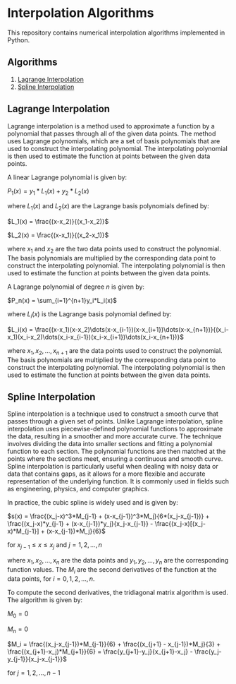 # Interpolation Algorithms
This repository contains numerical interpolation algorithms implemented in Python.

## Algorithms
1. [Lagrange Interpolation](#lagrange-interpolation)
2. [Spline Interpolation](#spline-interpolation)

## Lagrange Interpolation 
Lagrange interpolation is a method used to approximate a function by a polynomial that passes through all of the given data points. The method uses Lagrange polynomials, which are a set of basis polynomials that are used to construct the interpolating polynomial. The interpolating polynomial is then used to estimate the function at points between the given data points.

A linear Lagrange polynomial is given by:

$P_1(x) = y_1*L_1(x) + y_2*L_2(x)$

where $L_1(x)$ and $L_2(x)$ are the Lagrange basis polynomials defined by:

$L_1(x) = \frac{(x-x_2)}{(x_1-x_2)}$

$L_2(x) = \frac{(x-x_1)}{(x_2-x_1)}$

where $x_1$ and $x_2$ are the two data points used to construct the polynomial. The basis polynomials are multiplied by the corresponding data point to construct the interpolating polynomial. The interpolating polynomial is then used to estimate the function at points between the given data points.

A Lagrange polynomial of degree $n$ is given by:

$P_n(x) = \sum_{i=1}^{n+1}y_i*L_i(x)$

where $L_i(x)$ is the Lagrange basis polynomial defined by:

$L_i(x) = \frac{(x-x_1)(x-x_2)\dots(x-x_{i-1})(x-x_{i+1})\dots(x-x_{n+1})}{(x_i-x_1)(x_i-x_2)\dots(x_i-x_{i-1})(x_i-x_{i+1})\dots(x_i-x_{n+1})}$

where $x_1, x_2, \dots, x_{n+1}$ are the data points used to construct the polynomial. The basis polynomials are multiplied by the corresponding data point to construct the interpolating polynomial. The interpolating polynomial is then used to estimate the function at points between the given data points.


## Spline Interpolation
Spline interpolation is a technique used to construct a smooth curve that passes through a given set of points. Unlike Lagrange interpolation, spline interpolation uses piecewise-defined polynomial functions to approximate the data, resulting in a smoother and more accurate curve. The technique involves dividing the data into smaller sections and fitting a polynomial function to each section. The polynomial functions are then matched at the points where the sections meet, ensuring a continuous and smooth curve. Spline interpolation is particularly useful when dealing with noisy data or data that contains gaps, as it allows for a more flexible and accurate representation of the underlying function. It is commonly used in fields such as engineering, physics, and computer graphics.

In practice, the cubic spline is widely used and is given by:

$s(x) = \frac{(x_j-x)^3*M_{j-1} + (x-x_{j-1})^3*M_j}{6*(x_j-x_{j-1})} + \frac{(x_j-x)*y_{j-1} + (x-x_{j-1})*y_j}{x_j-x_{j-1}} - \frac{(x_j-x)[(x_j-x)*M_{j-1}] + (x-x_{j-1})*M_j}{6}$

for $x_{j-1} \leq x \leq x_j$ and $j = 1, 2, \dots, n$

where $x_1, x_2, \dots, x_n$ are the data points and $y_1, y_2, \dots, y_n$ are the corresponding function values. The $M_i$ are the second derivatives of the function at the data points, for $i = 0, 1, 2, \dots, n$.

To compute the second derivatives, the tridiagonal matrix algorithm is used. The algorithm is given by:

$M_0 = 0$

$M_n = 0$

$M_i = \frac{(x_j-x_{j-1})*M_{j-1}}{6} + \frac{(x_{j+1} - x_{j-1})*M_j}{3} + \frac{(x_{j+1}-x_j)*M_{j+1}}{6} = \frac{y_{j+1}-y_j}{x_{j+1}-x_j} - \frac{y_j-y_{j-1}}{x_j-x_{j-1}}$

for $j = 1, 2, \dots, n-1$
